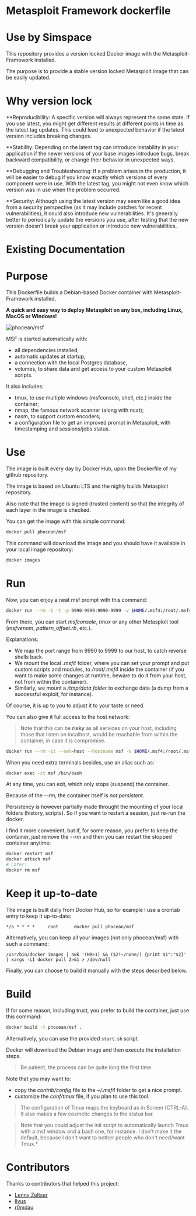 # Metasploit Framework dockerfile

# Use by Simspace

This repository provides a version locked Docker image with the Metasploit-Framework installed.

The purpose is to provide a stable version locked Metasploit image that can be easily updated.

# Why version lock

**Reproducibility: A specific version will always represent the same state. If you use latest, you might get different results at different points in time as the latest tag updates. This could lead to unexpected behavior if the latest version includes breaking changes.

**Stability: Depending on the latest tag can introduce instability in your application if the newer versions of your base images introduce bugs, break backward compatibility, or change their behavior in unexpected ways.

**Debugging and Troubleshooting: If a problem arises in the production, it will be easier to debug if you know exactly which versions of every component were in use. With the latest tag, you might not even know which version was in use when the problem occurred.

**Security: Although using the latest version may seem like a good idea from a security perspective (as it may include patches for recent vulnerabilities), it could also introduce new vulnerabilities. It's generally better to periodically update the versions you use, after testing that the new version doesn't break your application or introduce new vulnerabilities.

# Existing Documentation

# Purpose

This Dockerfile builds a Debian-based Docker container with Metasploit-Framework installed.

**A quick and easy way to deploy Metasploit on any box, including Linux, MacOS or Windows!**

![phocean/msf](https://raw.githubusercontent.com/phocean/dockerfile-debian-metasploit/master/screenshot.png)

MSF is started automatically with:

- all dependencies installed,
- automatic updates at startup,
- a connection with the local Postgres database,
- volumes, to share data and get access to your custom Metasploit scripts.

It also includes:

- tmux, to use multiple windows (msfconsole, shell, etc.) inside the container;
- nmap, the famous network scanner (along with ncat);
- nasm, to support custom encoders;
- a configuration file to get an improved prompt in Metasploit, with timestamping and sessions/jobs status.

# Use

The image is built every day by Docker Hub, upon the Dockerfile of my github repository.

The image is based on Ubuntu LTS and the nighly builds Metasploit repository.

Also note that the image is signed (trusted content) so that the integrity of each layer in the image is checked.

You can get the image with this simple command:

```bash
docker pull phocean/msf
```

This command will download the image and you should have it available in your local image repository:

```bash
docker images
```


# Run

Now, you can enjoy a neat msf prompt with this command:

```bash
docker run --rm -i -t -p 9990-9999:9990-9999 -v $HOME/.msf4:/root/.msf4 -v /tmp/msf:/tmp/data --name msf phocean/msf
```

From there, you can start *msfconsole*, *tmux* or any other Metasploit tool (*msfvenom*, *pattern_offset.rb*, etc.).

Explanations:

- We map the port range from 9990 to 9999 to our host, to catch reverse shells back.
- We mount the local *.msf4* folder, where you can set your prompt and put custom scripts and modules, to */root/.msf4* inside the container (if you want to make some changes at runtime, beware to do it from your host, not from within the container).
- Similarly, we mount a */tmp/data folder* to exchange data (a dump from a successful exploit, for instance).

Of course, it is up to you to adjust it to your taste or need.

You can also give it full access to the host network:

> Note that this can be **risky** as all services on your host, including those that listen on localhost, would be reachable from within the container, in case it is compromise.

```bash
docker run --rm -it --net=host --hostname msf -v $HOME/.msf4:/root/.msf4 -v /tmp/msf:/tmp/data --name msf phocean/msf
```

When you need extra terminals besides, use an alias such as:

```bash
docker exec -it msf /bin/bash
```

At any time, you can exit, which only stops (suspend) the container.

Because of the *--rm*, the container itself is *not persistent*.

Persistency is however partially made throught the mounting of your local folders (history, scripts).
So if you want to restart a session, just re-run the docker.

I find it more convenient, but if, for some reason, you prefer to keep the container, just remove the *--rm* and then you can restart the stopped container anytime:

```bash
docker restart msf
docker attach msf
# Later:
docker rm msf
```

# Keep it up-to-date

The image is built daily from Docker Hub, so for example I use a crontab entry to keep it up-to-date:

```
*/5 * * * *     root      docker pull phocean/msf
```

Alternatively, you can keep all your images (not only phocean/msf) with such a command:

```
/usr/bin/docker images | awk '(NR>1) && ($2!~/none/) {print $1":"$2}' | xargs -L1 docker pull 2>&1 > /dev/null
```

Finally, you can choose to build it manually with the steps described below.

# Build

If for some reason, including trust, you prefer to build the container, just use this command:

```bash
docker build -t phocean/msf .
```

Alternatively, you can use the provided `start.sh` script.

Docker will download the Debian image and then execute the installation steps.

> Be patient, the process can be quite long the first time.

Note that you may want to:

- copy the *contrib/config* file to the *~/.msf4* folder to get a nice prompt.
- customize the *conf/tmux* file, if you plan to use this tool.

> The configuration of Tmux maps the keyboard as in Screen (CTRL-A). It also makes a few cosmetic changes to the status bar.

> Note that you could adjust the init script to automatically launch Tmux with a msf window and a bash one, for instance. I don't make it the default, because I don't want to bother people who don't need/want Tmux.*

# Contributors

Thanks to contributors that helped this project:

* [Lenny Zeltser](https://github.com/lennyzeltser)
* [llyus](https://github.com/pierrickv)
* [r0mdau](https://github.com/r0mdau)
